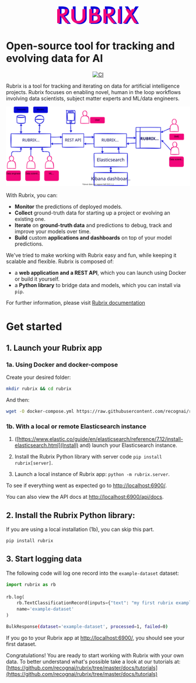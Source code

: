 <p align="center">
    <img src="docs/images/rubrix_logo.svg" alt="drawing" width="225"/>
</p>

# Open-source tool for tracking and evolving data for AI

<p align="center">
    <a href="https://github.com/recognai/rubrix/actions">
        <img alt="CI" src="https://github.com/recognai/rubrix/workflows/CI/badge.svg?branch=master&event=push">
    </a>
    <!--a href="https://github.com/recognai/rubrix/blob/master/LICENSE">
        <img alt="GitHub" src="https://img.shields.io/github/license/recognai/rubrix.svg?color=blue">
    </a-->
</p>


Rubrix is a tool for tracking and iterating on data for artificial intelligence projects. Rubrix focuses on enabling novel, human in the loop workflows involving data scientists, subject matter experts and ML/data engineers. 

![](docs/images/rubrix_intro.svg)

With Rubrix, you can:

- **Monitor** the predictions of deployed models.
- **Collect** ground-truth data for starting up a project or evolving an existing one.
- **Iterate** on ****ground-truth data**** and predictions to debug, track and improve your models over time.
- **Build** custom ****applications and dashboards**** on top of your model predictions.

We've tried to make working with Rubrix easy and fun, while keeping it scalable and flexible. Rubrix is composed of:

- a **web application and a REST API**, which you can launch using Docker or build it yourself.
- a **Python library** to bridge data and models, which you can install via `pip`.

For further information, please visit [Rubrix documentation](https://docs.rubrix.ml/en/latest/)

# Get started

## 1. Launch your Rubrix app

### 1a. Using Docker and docker-compose

Create your desired folder:

```bash
mkdir rubrix && cd rubrix
```
And then:

```bash
wget -O docker-compose.yml https://raw.githubusercontent.com/recognai/rubrix/master/docker-compose.yaml && docker-compose up
```
### 1b. With a local or remote Elasticsearch instance

1. ([https://www.elastic.co/guide/en/elasticsearch/reference/7.12/install-elasticsearch.html](Install) and) launch your Elasticsearch instance. 

2. Install the Rubrix Python library with server code `pip install rubrix[server]`.

3. Launch a local instance of Rubrix app: `python -m rubrix.server`. 

To see if everything went as expected go to [http://localhost:6900/](http://localhost:6900/).

You can also view the API docs at [http://localhost:6900/api/docs](http://localhost:6900/api/docs).
## 2. Install the Rubrix Python library:

If you are using a local installation (1b), you can skip this part.

```bash
pip install rubrix
```

## 3. Start logging data

The following code will log one record into the `example-dataset` dataset: 

```python
import rubrix as rb

rb.log(
    rb.TextClassificationRecord(inputs={"text": "my first rubrix example"}),
    name='example-dataset'
)

```

```bash
BulkResponse(dataset='example-dataset', processed=1, failed=0)
```

If you go to your Rubrix app at [http://localhost:6900/](http://localhost:6900/), you should see your first dataset.

Congratulations! You are ready to start working with Rubrix with your own data. To better understand what's possible take a look at our tutorials at: [https://github.com/recognai/rubrix/tree/master/docs/tutorials](https://github.com/recognai/rubrix/tree/master/docs/tutorials)

